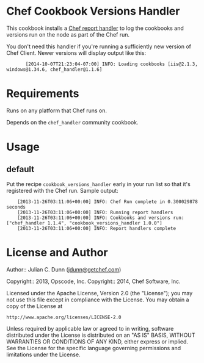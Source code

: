 Chef Cookbook Versions Handler
==============================

This cookbook installs a [Chef report handler](http://docs.getchef.com/essentials_handlers.html) to log the cookbooks and versions run on the node as part of the Chef run.

You don't need this handler if you're running a sufficiently new version of Chef Client.  Newer versions will display output like this:

```
       [2014-10-07T21:23:04-07:00] INFO: Loading cookbooks [iis@2.1.3, windows@1.34.6, chef_handler@1.1.6]
```


Requirements
============

Runs on any platform that Chef runs on.

Depends on the `chef_handler` community cookbook.

Usage
=====

default
-------

Put the recipe `cookbook_versions_handler` early in your run list so that it's registered with the Chef run.
Sample output:

```text
    [2013-11-26T03:11:06+00:00] INFO: Chef Run complete in 0.300029878 seconds
    [2013-11-26T03:11:06+00:00] INFO: Running report handlers
    [2013-11-26T03:11:06+00:00] INFO: Cookbooks and versions run: ["chef_handler 1.1.4", "cookbook_versions_handler 1.0.0"]
    [2013-11-26T03:11:06+00:00] INFO: Report handlers complete
```

License and Author
==================

Author:: Julian C. Dunn (<jdunn@getchef.com>)

Copyright:: 2013, Opscode, Inc.
Copyright:: 2014, Chef Software, Inc.

Licensed under the Apache License, Version 2.0 (the "License");
you may not use this file except in compliance with the License.
You may obtain a copy of the License at

    http://www.apache.org/licenses/LICENSE-2.0

Unless required by applicable law or agreed to in writing, software
distributed under the License is distributed on an "AS IS" BASIS,
WITHOUT WARRANTIES OR CONDITIONS OF ANY KIND, either express or implied.
See the License for the specific language governing permissions and
limitations under the License.
